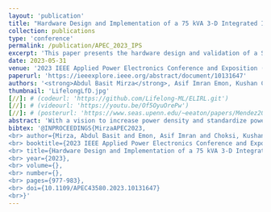 ```yaml
---
layout: 'publication'
title: "Hardware Design and Implementation of a 75 kVA 3-D Integrated Intelligent Power Stage"
collection: publications
type: 'conference'
permalink: /publication/APEC_2023_IPS
excerpt: 'This paper presents the hardware design and validation of a SiC-based 75 kVA grid interface power converter for the Intelligent Power Stage (IPS) concept, proposed by ORNL.'
date: 2023-05-31
venue: '2023 IEEE Applied Power Electronics Conference and Exposition (APEC)'
paperurl: 'https://ieeexplore.ieee.org/abstract/document/10131647'
authors: '<strong>Abdul Basit Mirza</strong>, Asif Imran Emon, Kushan Choksi, Sama Salehi Vala, <a href="https://www.stonybrook.edu/commcms/electrical/people/-core_faculty/luo_fang">Fang Luo</a>', Radha Krishna Moorthy and Madhu Sudhan Chinthavali'
thumbnail: 'LifelongLfD.jpg'
[//]: # (codeurl: 'https://github.com/Lifelong-ML/ELIRL.git')
[//]: # (videourl: 'https://youtu.be/Of5OyuOrePw')
[//]: # (posterurl: 'https://www.seas.upenn.edu/~eeaton/papers/Mendez2018Lifelong-poster.pdf')
abstract: 'With a vision to increase power density and standardize power electronics interface with the grid, this paper presents the design and validation of a SiC-based 75 kVA Intelligent Power Stage (IPS), comprising DC-DC and DC-AC power stages. The IPS is built on a modular 3D structure platform, where all three sides of the heat sink are utilized to achieve high power density (5.5 kW/L), including passives. The heat sink is custom-built and optimized to channel power from all three sides. Moreover, the intelligent features involve online non-invasive health monitoring of power stage components through a pseudo-optimized Digital Twin (DT) approach. DT also aids in identifying system failure modes, providing an extra layer of protection. Lastly, for grid-tie operation and interoperability, a hierarchical controller Smart Universal Power Electronics Regulator (SUPER) is proposed, which controls the DC-AC stage and monitors the health of IPS components through control and data communication channels.'
bibtex: '@INPROCEEDINGS{MirzaAPEC2023,
<br> author={Mirza, Abdul Basit and Emon, Asif Imran and Choksi, Kushan and Vala, Sama Salehi and Luo, Fang and Moorthy, Radha Krishna and Chinthavali, Madhu Sudhan},
<br> booktitle={2023 IEEE Applied Power Electronics Conference and Exposition (APEC)},   
<br> title={Hardware Design and Implementation of a 75 kVA 3-D Integrated Intelligent Power Stage},  
<br> year={2023},
<br> volume={},
<br> number={},
<br> pages={977-983},
<br> doi={10.1109/APEC43580.2023.10131647}
<br>}'
---
```

